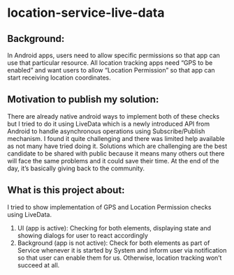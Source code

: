 # location-service-live-data

## Background:

In Android apps, users need to allow specific permissions so that app can use that particular resource. All location tracking apps need “GPS to be enabled” and want users to allow “Location Permission” so that app can start receiving location coordinates. 

## Motivation to publish my solution:

There are already native android ways to implement both of these checks but I tried to do it using LiveData which is a newly introduced API from Android to handle asynchronous operations using Subscribe/Publish mechanism. I found it quite challenging and there was limited help available as not many have tried doing it. Solutions which are challenging are the best candidate to be shared with public because it means many others out there will face the same problems and it could save their time. At the end of the day, it’s basically giving back to the community. 

## What is this project about:

I tried to show implementation of GPS and Location Permission checks using LiveData. 

1) UI (app is active): Checking for both elements, displaying state and showing dialogs for user to react accordingly
2) Background (app is not active): Check for both elements as part of Service whenever it is started by System and inform user via notification so that user can enable them for us. Otherwise, location tracking won’t succeed at all.
